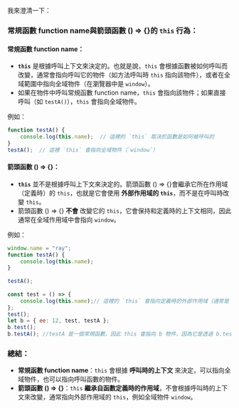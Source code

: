 我來澄清一下：

### 常規函數 function name與箭頭函數 () => {}的 `this` 行為：

#### **常規函數 function name**：
- **`this`** 是根據呼叫上下文來決定的。也就是說，`this` 會根據函數被如何呼叫而改變，通常會指向呼叫它的物件（如方法呼叫時 `this` 指向該物件），或者在全域範圍中指向全域物件（在瀏覽器中是 `window`）。
- 如果在物件中呼叫常規函數 function name，`this` 會指向該物件；如果直接呼叫（如 `testA()`），`this` 會指向全域物件。

例如：
```javascript
function testA() {
    console.log(this.name);  // 這裡的 `this` 取決於函數是如何被呼叫的
}
testA();  // 這裡 `this` 會指向全域物件（`window`）
```

#### **箭頭函數 () => {}**：
- **`this`** 並不是根據呼叫上下文來決定的。箭頭函數 () => {}會繼承它所在作用域（定義時）的 `this`，也就是它會使用 **外部作用域的 `this`**，而不是在呼叫時改變 `this`。
- 箭頭函數 () => {} **不會** 改變它的 `this`，它會保持和定義時的上下文相同，因此通常在全域作用域中會指向 `window`。

例如：
```javascript
window.name = "ray";
function testA() {
    console.log(this.name);
}
 
testA();
 
const test = () => {
    console.log(this.name);// 這裡的 `this` 會指向定義時的外部作用域（通常是 `window`）
};
test();
let b = { ee: 12, test, testA };
b.test();
b.testA(); //testA 是一個常規函數，因此 this 會指向 b 物件，因為它是透過 b.testA() 呼叫的。所以它會印出 b.name，但 b 並沒有定義 name 屬性，因此結果是 undefined。
```

### 總結：
- **常規函數 function name**：`this` 會根據 **呼叫時的上下文** 來決定，可以指向全域物件，也可以指向呼叫函數的物件。
- **箭頭函數 () => {}**：`this` **繼承自函數定義時的作用域**，不會根據呼叫時的上下文來改變，通常指向外部作用域的 `this`，例如全域物件 `window`。

